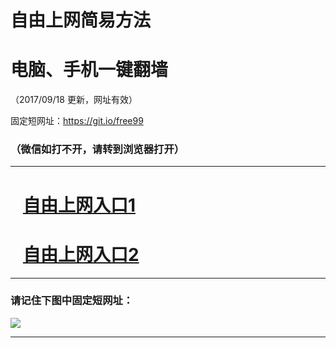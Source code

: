 ﻿# 自由上网简易方法

# 电脑、手机一键翻墙

（2017/09/18 更新，网址有效）

固定短网址：https://git.io/free99

### （微信如打不开，请转到浏览器打开）


***





# &nbsp;&nbsp; <a href="http://ft162772572.fwq-tz1005.info/fwqtz01.html?t=09180017153 " target="_blank">自由上网入口1</a>
# &nbsp;&nbsp; <a href="http://ft2978417830.fwq-tz1006.info/fwqtz02.html?t=09180016861 " target="_blank">自由上网入口2</a>
***

### 请记住下图中固定短网址：

<img src="https://s3-us-west-2.amazonaws.com/fwq-1001/yjfq-20170905okok.png" /> 


***

